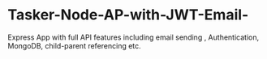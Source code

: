 # Tasker-Node-AP-with-JWT-Email-
Express App with full API features including email sending , Authentication, MongoDB, child-parent referencing etc.
